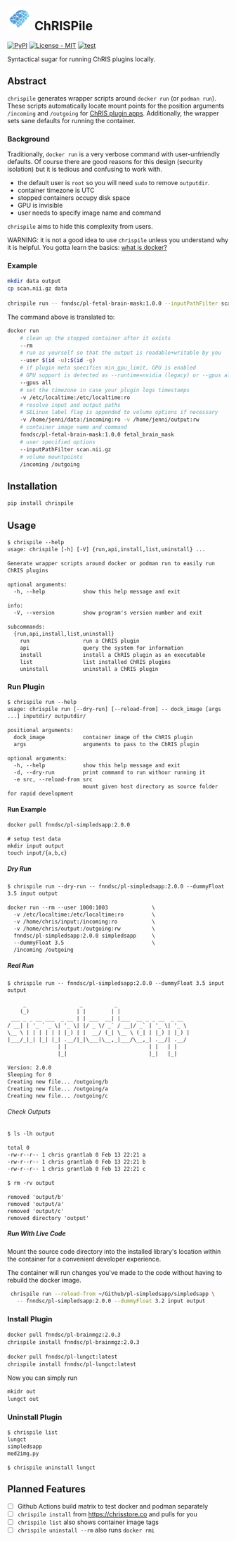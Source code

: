 # ![Logo](https://raw.githubusercontent.com/FNNDSC/chrispile/master/docs/chrispile_logo.png) ChRISPile

[![PyPI](https://img.shields.io/pypi/v/chrispile)](https://pypi.org/project/chrispile/)
[![License - MIT](https://img.shields.io/pypi/l/chrispile)](https://github.com/FNNDSC/chrispile/blob/master/LICENSE)
[![test](https://github.com/FNNDSC/chrispile/workflows/test/badge.svg)](https://github.com/FNNDSC/chrispile/actions)

Syntactical sugar for running ChRIS plugins locally.

## Abstract

`chrispile` generates wrapper scripts around `docker run` (or `podman run`).
These scripts automatically locate mount points for the position arguments
`/incoming` and `/outgoing` for
[ChRIS plugin apps](https://github.com/FNNDSC/cookiecutter-chrisapp/wiki/About-Plugins#plugin-definition).
Additionally, the wrapper sets sane defaults for running the container.

### Background

Traditionally, `docker run` is a very verbose command with user-unfriendly defaults.
Of course there are good reasons for this design (security isolation)
but it is tedious and confusing to work with.

- the default user is `root` so you will need `sudo` to remove `outputdir`.
- container timezone is UTC
- stopped containers occupy disk space
- GPU is invisible
- user needs to specify image name and command

`chrispile` aims to hide this complexity from users.

WARNING: it is not a good idea to use `chrispile` unless you understand why it is helpful. You gotta learn the basics: [what is docker?](https://github.com/FNNDSC/cookiecutter-chrisapp/wiki/Introduction-to-Docker)

### Example

```bash
mkdir data output
cp scan.nii.gz data

chrispile run -- fnndsc/pl-fetal-brain-mask:1.0.0 --inputPathFilter scan.nii.gz data output
```

The command above is translated to:

```bash
docker run
    # clean up the stopped container after it exists
    --rm
    # run as yourself so that the output is readable+writable by you
    --user $(id -u):$(id -g)
    # if plugin meta specifies min_gpu_limit, GPU is enabled
    # GPU support is detected as --runtime=nvidia (legacy) or --gpus all (native)
    --gpus all
    # set the timezone in case your plugin logs timestamps
    -v /etc/localtime:/etc/localtime:ro
    # resolve input and output paths
    # SELinux label flag is appended to volume options if necessary
    -v /home/jenni/data:/incoming:ro -v /home/jenni/output:rw
    # container image name and command
    fnndsc/pl-fetal-brain-mask:1.0.0 fetal_brain_mask
    # user specified options
    --inputPathFilter scan.nii.gz
    # volume mountpoints
    /incoming /outgoing
```

## Installation

```bash
pip install chrispile
```

## Usage

```
$ chrispile --help
usage: chrispile [-h] [-V] {run,api,install,list,uninstall} ...

Generate wrapper scripts around docker or podman run to easily run ChRIS plugins

optional arguments:
  -h, --help            show this help message and exit

info:
  -V, --version         show program's version number and exit

subcommands:
  {run,api,install,list,uninstall}
    run                 run a ChRIS plugin
    api                 query the system for information
    install             install a ChRIS plugin as an executable
    list                list installed ChRIS plugins
    uninstall           uninstall a ChRIS plugin
```

### Run Plugin

```
$ chrispile run --help
usage: chrispile run [--dry-run] [--reload-from] -- dock_image [args ...] inputdir/ outputdir/

positional arguments:
  dock_image            container image of the ChRIS plugin
  args                  arguments to pass to the ChRIS plugin

optional arguments:
  -h, --help            show this help message and exit
  -d, --dry-run         print command to run withour running it
  -e src, --reload-from src
                        mount given host directory as source folder for rapid development
```

#### Run Example

```
docker pull fnndsc/pl-simpledsapp:2.0.0

# setup test data
mkdir input output
touch input/{a,b,c}
```

##### Dry Run

```
$ chrispile run --dry-run -- fnndsc/pl-simpledsapp:2.0.0 --dummyFloat 3.5 input output 

docker run --rm --user 1000:1003              \
  -v /etc/localtime:/etc/localtime:ro         \
  -v /home/chris/input:/incoming:ro           \
  -v /home/chris/output:/outgoing:rw          \
  fnndsc/pl-simpledsapp:2.0.0 simpledsapp     \
  --dummyFloat 3.5                            \
  /incoming /outgoing
```

##### Real Run

```
$ chrispile run -- fnndsc/pl-simpledsapp:2.0.0 --dummyFloat 3.5 input output

     _                 _          _                       
    (_)               | |        | |                      
 ___ _ _ __ ___  _ __ | | ___  __| |___  __ _ _ __  _ __  
/ __| | '_ ` _ \| '_ \| |/ _ \/ _` / __|/ _` | '_ \| '_ \ 
\__ \ | | | | | | |_) | |  __/ (_| \__ \ (_| | |_) | |_) |
|___/_|_| |_| |_| .__/|_|\___|\__,_|___/\__,_| .__/| .__/ 
                | |                          | |   | |    
                |_|                          |_|   |_|    

Version: 2.0.0
Sleeping for 0
Creating new file... /outgoing/b
Creating new file... /outgoing/a
Creating new file... /outgoing/c
```

###### Check Outputs

```
$ ls -lh output

total 0
-rw-r--r-- 1 chris grantlab 0 Feb 13 22:21 a
-rw-r--r-- 1 chris grantlab 0 Feb 13 22:21 b
-rw-r--r-- 1 chris grantlab 0 Feb 13 22:21 c

$ rm -rv output

removed 'output/b'
removed 'output/a'
removed 'output/c'
removed directory 'output'
```

##### Run With Live Code

Mount the source code directory into the installed library's location
within the container for a convenient developer experience.

The container will run changes you've made to the code without having
to rebuild the docker image.

```bash
 chrispile run --reload-from ~/Github/pl-simpledsapp/simpledsapp \
   -- fnndsc/pl-simpledsapp:2.0.0 --dummyFloat 3.2 input output
```

### Install Plugin

```bash
docker pull fnndsc/pl-brainmgz:2.0.3
chrispile install fnndsc/pl-brainmgz:2.0.3

docker pull fnndsc/pl-lungct:latest
chrispile install fnndsc/pl-lungct:latest
```

Now you can simply run

```bash
mkidr out
lungct out
```

### Uninstall Plugin

```
$ chrispile list
lungct
simpledsapp
med2img.py

$ chrispile uninstall lungct
```

## Planned Features

- [ ] Github Actions build matrix to test docker and podman separately
- [ ] `chrispile install` from https://chrisstore.co and pulls for you
- [ ] `chrispile list` also shows container image tags
- [ ] `chrispile uninstall --rm` also runs `docker rmi`
